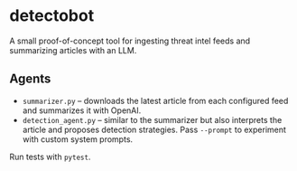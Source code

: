 # detectobot

A small proof-of-concept tool for ingesting threat intel feeds and summarizing articles with an LLM.

## Agents

- `summarizer.py` – downloads the latest article from each configured feed and summarizes it with OpenAI.
- `detection_agent.py` – similar to the summarizer but also interprets the article and proposes detection strategies. Pass `--prompt` to experiment with custom system prompts.

Run tests with `pytest`.
